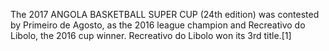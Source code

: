 The 2017 ANGOLA BASKETBALL SUPER CUP (24th edition) was contested by Primeiro de Agosto, as the 2016 league champion and Recreativo do Libolo, the 2016 cup winner. Recreativo do Libolo won its 3rd title.[1]
